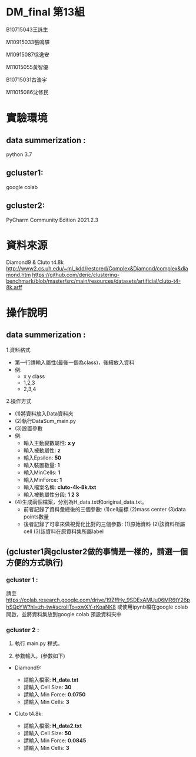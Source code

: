 # DM_final 第13組
B10715043王詠生

M10915033張鳴驛

M10915087徐逸安

M11015055黃智優

B10715031古浩宇

M11015086沈修民

# 實驗環境
## data summerization :
python 3.7
## gcluster1:
google colab
## gcluster2:
PyCharm Community Edition 2021.2.3
# 資料來源
Diamond9 & Cluto t4.8k
http://www2.cs.uh.edu/~ml_kdd/restored/Complex&Diamond/complex&diamond.htm
https://github.com/deric/clustering-benchmark/blob/master/src/main/resources/datasets/artificial/cluto-t4-8k.arff

# 操作說明
## data summerization :
1.資料格式
* 第一行請輸入屬性(最後一個為class)，後續放入資料
* 例:
   * x y class
   * 1,2,3
   * 2,3,4
   
2.操作方式
 * (1)將資料放入Data資料夾
 * (2)執行DataSum_main.py
 * (3)設置參數
 * 例:
    * 輸入主動變數屬性: **x y**
    * 輸入被動屬性: **z**
    * 輸入Epsilon: **50**
    * 輸入裝置數量: **1**
    * 輸入MinCells: **1**
    * 輸入MinForce: **1**
    * 輸入檔案名稱: **cluto-4k-8k.txt**
    * 輸入被動屬性分段: **1 2 3**
 * (4)生成兩個檔案，分別為H_data.txt和original_data.txt。
    * 前者記錄了資料彙總後的三個參數: (1)cell座標 (2)mass center (3)data points數量
    * 後者記錄了可拿來做視覺化比對的三個參數: (1)原始資料 (2)該資料所屬cell (3)該資料在原資料集所屬label
 
## (gcluster1與gcluster2做的事情是一樣的，請選一個方便的方式執行)
### gcluster 1 :
請至 https://colab.research.google.com/drive/19ZffHy_9SDExAMUu06MR6tY26phSQpYW?hl=zh-tw#scrollTo=xwXY-rKoaNK8 或使用ipynb檔在google colab開啟，並將資料集放到google colab 預設資料夾中
### gcluster 2 :
1. 執行 main.py 程式。

2. 參數輸入。(參數如下)
* Diamond9:
  * 請輸入檔案: **H_data.txt** 
  * 請輸入 Cell Size: **30** 
  * 請輸入 Min Force: **0.0750**
  * 請輸入 Min Cells: **3**

* Cluto t4.8k:
  * 請輸入檔案: **H_data2.txt**
  * 請輸入 Cell Size: **50**
  * 請輸入 Min Force: **0.0845**
  * 請輸入 Min Cells: **3**
